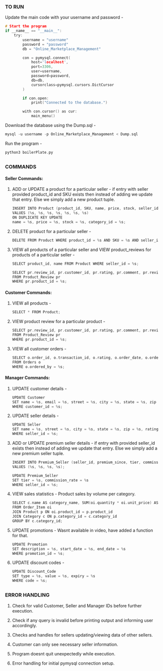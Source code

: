 ### TO RUN

Update the main code with your username and password -
```c
# Start the program
if __name__ == "__main__":
    try:
        username = "username"
        password = "password"
        db = "Online_Marketplace_Management"

        con = pymysql.connect(
            host='localhost',
            port=3306,
            user=username,
            password=password,
            db=db,
            cursorclass=pymysql.cursors.DictCursor
        )

        if con.open:
            print("Connected to the database.")

        with con.cursor() as cur:
            main_menu()
```

Download the database using the Dump.sql -
```c
mysql -u username -p Online_Marketplace_Management < Dump.sql
```

Run the program - 
```c
python3 boilerPlate.py
```
##

### COMMANDS

#### Seller Commands:
1. ADD or UPDATE a product for a particular seller - if entry with seller provided product_id and SKU exists then instead of adding we update that entry. Else we simply add a new product tuple.

    ```c
    INSERT INTO Product (product_id, SKU, name, price, stock, seller_id, category_id)
    VALUES (%s, %s, %s, %s, %s, %s, %s)
    ON DUPLICATE KEY UPDATE
    name = %s, price = %s, stock = %s, category_id = %s;
    ```

2. DELETE product for a particular seller - 

    ```c
    DELETE FROM Product WHERE product_id = %s AND SKU = %s AND seller_id = %s;
    ```

3. VIEW all products of a particular seller and VIEW product_reviews for products of a particular seller -

    ```c
    SELECT product_id, name FROM Product WHERE seller_id = %s;

    SELECT pr.review_id, pr.customer_id, pr.rating, pr.comment, pr.review_date
    FROM Product_Review pr
    WHERE pr.product_id = %s;
    ```

#### Customer Commands:
1. VIEW all products -

    ```c
    SELECT * FROM Product;
    ```

2. VIEW product review for a particular product -

    ```c
    SELECT pr.review_id, pr.customer_id, pr.rating, pr.comment, pr.review_date
    FROM Product_Review pr
    WHERE pr.product_id = %s;
    ```

3. VIEW all customer orders -

    ```c
    SELECT o.order_id, o.transaction_id, o.rating, o.order_date, o.order_status
    FROM Orders o
    WHERE o.ordered_by = %s;
    ```

#### Manager Commands:
1. UPDATE customer details -

    ```c
    UPDATE Customer
    SET name = %s, email = %s, street = %s, city = %s, state = %s, zip = %s
    WHERE customer_id = %s;
    ```

2. UPDATE seller details -

    ```c
    UPDATE Seller
    SET name = %s, street = %s, city = %s, state = %s, zip = %s, rating = %s
    WHERE seller_id = %s;
    ```

3. ADD or UPDATE premium seller details - if entry with provided seller_id exists then instead of adding we update that entry. Else we simply add a new premium seller tuple.

    ```c
    INSERT INTO Premium_Seller (seller_id, premium_since, tier, commission_rate)
    VALUES (%s, %s, %s, %s);

    UPDATE Premium_Seller
    SET tier = %s, commission_rate = %s
    WHERE seller_id = %s;
    ```

4. VIEW sales statistics - Product sales by volume per category.

    ```c
    SELECT c.name AS category_name, SUM(oi.quantity * oi.unit_price) AS total_sales
    FROM Order_Item oi
    JOIN Product p ON oi.product_id = p.product_id
    JOIN Category c ON p.category_id = c.category_id
    GROUP BY c.category_id;
    ```

5. UPDATE promotions - Wasnt available in video, have added a function for that.

    ```c
    UPDATE Promotion
    SET description = %s, start_date = %s, end_date = %s
    WHERE promotion_id = %s;
    ```

6. UPDATE discount codes -

    ```c
    UPDATE Discount_Code
    SET type = %s, value = %s, expiry = %s
    WHERE code = %s;
    ```

##

### ERROR HANDLING

1. Check for valid Customer, Seller and Manager IDs before further execution.

2. Check if any query is invalid before printing output and informing user accordingly.

3. Checks and handles for sellers updating/viewing data of other sellers.

4. Customer can only see necessary seller information.

5. Program doesnt quit unexpectedly while execution.

6. Error handling for initial pymysql connection setup.